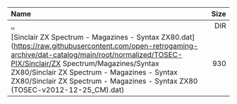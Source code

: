 |Name|Size|
|:---|---:|
|[..](../index.html)|DIR|
|[Sinclair ZX Spectrum - Magazines - Syntax ZX80.dat](https://raw.githubusercontent.com/open-retrogaming-archive/dat-catalog/main/root/normalized/TOSEC-PIX/Sinclair/ZX Spectrum/Magazines/Syntax ZX80/Sinclair ZX Spectrum - Magazines - Syntax ZX80/Sinclair ZX Spectrum - Magazines - Syntax ZX80 (TOSEC-v2012-12-25_CM).dat)|930|
